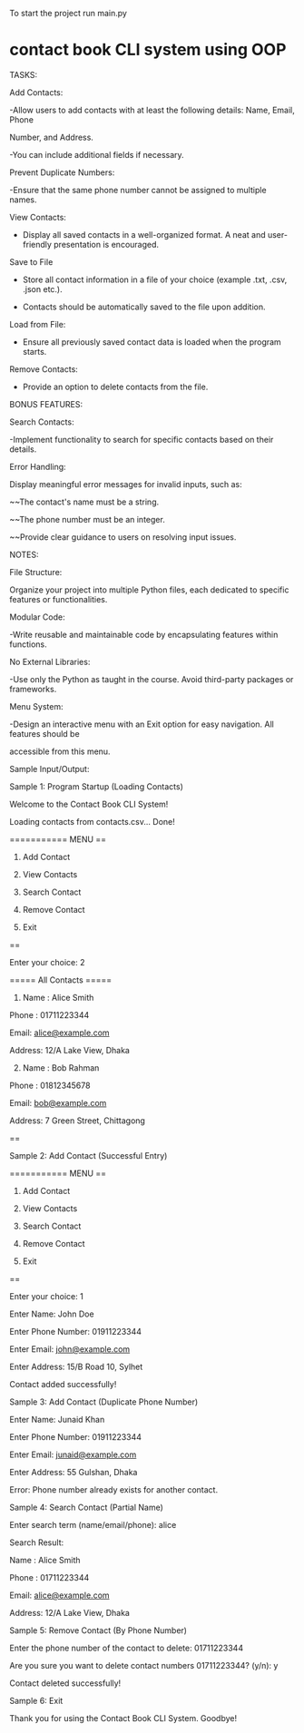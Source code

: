


To start the project run main.py


# contact book CLI system using OOP

TASKS:

Add Contacts:

-Allow users to add contacts with at least the following details: Name, Email, Phone

Number, and Address.

-You can include additional fields if necessary.

Prevent Duplicate Numbers:

-Ensure that the same phone number cannot be assigned to multiple names.

View Contacts:

- Display all saved contacts in a well-organized format. A neat and user-friendly presentation is encouraged.

Save to File

- Store all contact information in a file of your choice (example .txt, .csv, .json etc.).

- Contacts should be automatically saved to the file upon addition.

Load from File:

- Ensure all previously saved contact data is loaded when the program starts.

Remove Contacts:

- Provide an option to delete contacts from the file.

BONUS FEATURES:

Search Contacts:

-Implement functionality to search for specific contacts based on their details.

Error Handling:

Display meaningful error messages for invalid inputs, such as:

~~The contact's name must be a string.

~~The phone number must be an integer.

~~Provide clear guidance to users on resolving input issues.

NOTES:

File Structure:

Organize your project into multiple Python files, each dedicated to specific features or functionalities.

Modular Code:

-Write reusable and maintainable code by encapsulating features within functions.

No External Libraries:

-Use only the Python as taught in the course. Avoid third-party packages or frameworks.

Menu System:

-Design an interactive menu with an Exit option for easy navigation. All features should be

accessible from this menu.

Sample Input/Output:

Sample 1: Program Startup (Loading Contacts)

Welcome to the Contact Book CLI System!

Loading contacts from contacts.csv... Done!

=========== MENU ==

1. Add Contact

2. View Contacts

3. Search Contact

4. Remove Contact

5. Exit

==

Enter your choice: 2

===== All Contacts =====

1. Name : Alice Smith

Phone : 01711223344

Email: alice@example.com

Address: 12/A Lake View, Dhaka

2. Name : Bob Rahman

Phone : 01812345678

Email: bob@example.com

Address: 7 Green Street, Chittagong

==

Sample 2: Add Contact (Successful Entry)

=========== MENU ==

1. Add Contact

2. View Contacts

3. Search Contact

4. Remove Contact

5. Exit

==

Enter your choice: 1

Enter Name: John Doe

Enter Phone Number: 01911223344

Enter Email: john@example.com

Enter Address: 15/B Road 10, Sylhet

Contact added successfully!

Sample 3: Add Contact (Duplicate Phone Number)

Enter Name: Junaid Khan

Enter Phone Number: 01911223344

Enter Email: junaid@example.com

Enter Address: 55 Gulshan, Dhaka

Error: Phone number already exists for another contact.

Sample 4: Search Contact (Partial Name)

Enter search term (name/email/phone): alice

Search Result:

Name : Alice Smith

Phone : 01711223344

Email: alice@example.com

Address: 12/A Lake View, Dhaka

Sample 5: Remove Contact (By Phone Number)

Enter the phone number of the contact to delete: 01711223344

Are you sure you want to delete contact numbers 01711223344? (y/n): y

Contact deleted successfully!

Sample 6: Exit

Thank you for using the Contact Book CLI System. Goodbye!